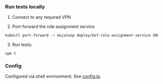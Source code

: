 ### Run tests locally
1. Connect to any required VPN

2. Port-forward the role assignment service
```sh
kubectl port-forward -n mojaloop deploy/bof-role-assignment-service 3008
```

3. Run tests:
```sh
npm t
```

### Config
Configured via shell environment. See [config.ts](./test/config.ts).
